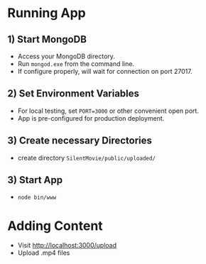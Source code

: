 # Running App

## 1) Start MongoDB #
- Access your MongoDB directory.
- Run `mongod.exe` from the command line.
- If configure properly, will wait for connection on port 27017.

## 2) Set Environment Variables
- For local testing, set `PORT=3000` or other convenient open port.
- App is pre-configured for production deployment.

## 3) Create necessary Directories
- create directory `SilentMovie/public/uploaded/`

## 3) Start App
- `node bin/www`

# Adding Content
- Visit [http://localhost:3000/upload](http://localhost:3000/upload "upload page")
- Upload .mp4 files